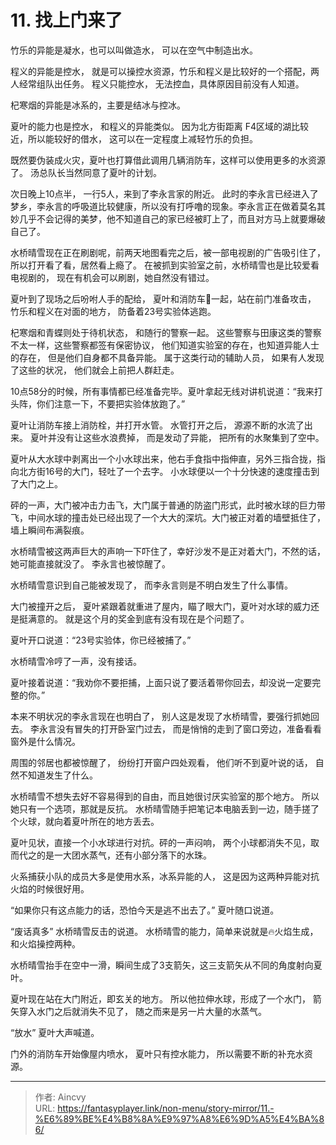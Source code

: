 # 11. 找上门来了


竹乐的异能是凝水，也可以叫做造水， 可以在空气中制造出水。 

程义的异能是控水， 就是可以操控水资源，竹乐和程义是比较好的一个搭配，两人经常组队出任务。 程义只能控水， 无法控血，具体原因目前没有人知道。 

杞寒烟的异能是冰系的，主要是结冰与控冰。 

夏叶的能力也是控水， 和程义的异能类似。 因为北方街距离 F4区域的湖比较近，所以能较好的借水， 这可以在一定程度上减轻竹乐的负担。

既然要伪装成火灾，夏叶也打算借此调用几辆消防车，这样可以使用更多的水资源了。  汤总队长当然同意了夏叶的计划。 

次日晚上10点半， 一行5人，来到了李永言家的附近。 此时的李永言已经进入了梦乡，李永言的呼吸道比较健康，所以没有打呼噜的现象。李永言正在做着莫名其妙几乎不会记得的美梦，他不知道自己的家已经被盯上了，而且对方马上就要爆破自己了。 

水桥晴雪现在正在刷剧呢，前两天地图看完之后，被一部电视剧的广告吸引住了，所以打开看了看，居然看上瘾了。 在被抓到实验室之前，水桥晴雪也是比较爱看电视剧的， 现在有机会可以刷剧，她自然没有错过。

夏叶到了现场之后吩咐人手的配给， 夏叶和消防车🚒一起，站在前门准备攻击， 竹乐和程义在对面的地方， 防备着23号实验体逃跑。 

杞寒烟和青蝶则处于待机状态， 和随行的警察一起。 这些警察与田康这类的警察不太一样，这些警察都签有保密协议， 他们知道实验室的存在，也知道异能人士的存在， 但是他们自身都不具备异能。 属于这类行动的辅助人员， 如果有人发现了这些的状况， 他们就会上前把人群赶走。 

10点58分的时候，所有事情都已经准备完毕。夏叶拿起无线对讲机说道：“我来打头阵，你们注意一下，不要把实验体放跑了。”

夏叶让消防车接上消防栓，并打开水管。 水管打开之后， 源源不断的水流了出来。 夏叶并没有让这些水浪费掉， 而是发动了异能， 把所有的水聚集到了空中。 

夏叶从大水球中剥离出一个小水球出来，他右手食指中指伸直，另外三指合拢，指向北方街16号的大门，轻吐了一个去字。 小水球便以一个十分快速的速度撞击到了大门之上。

砰的一声，大门被冲击力击飞，大门属于普通的防盗门形式，此时被水球的巨力带飞，中间水球的撞击处已经出现了一个大大的深坑。大门被正对着的墙壁抵住了，墙上瞬间布满裂痕。

水桥晴雪被这两声巨大的声响一下吓住了，幸好沙发不是正对着大门，不然的话，她可能直接就没了。 李永言也被惊醒了。 

水桥晴雪意识到自己能被发现了， 而李永言则是不明白发生了什么事情。 

大门被撞开之后， 夏叶紧跟着就重进了屋内，瞄了眼大门，夏叶对水球的威力还是挺满意的。 就是这个月的奖金到底有没有现在是个问题了。 

夏叶开口说道：“23号实验体，你已经被捕了。”

水桥晴雪冷哼了一声，没有接话。 

夏叶接着说道：“我劝你不要拒捕，上面只说了要活着带你回去，却没说一定要完整的你。”

本来不明状况的李永言现在也明白了， 别人这是发现了水桥晴雪，要强行抓她回去。 李永言没有冒失的打开卧室门过去， 而是悄悄的走到了窗口旁边，准备看看窗外是什么情况。 

周围的邻居也都被惊醒了， 纷纷打开窗户四处观看， 他们听不到夏叶说的话， 自然不知道发生了什么。 

水桥晴雪不想失去好不容易得到的自由，而且她很讨厌实验室的那个地方。 所以她只有一个选项，那就是反抗。 水桥晴雪随手把笔记本电脑丢到一边，随手搓了个火球，就向着夏叶所在的地方丢去。

夏叶见状，直接一个小水球进行对抗。砰的一声闷响， 两个小球都消失不见，取而代之的是一大团水蒸气，还有小部分落下的水珠。 

火系捕获小队的成员大多是使用水系，冰系异能的人， 这是因为这两种异能对抗火焰的时候很好用。

“如果你只有这点能力的话，恐怕今天是逃不出去了。” 夏叶随口说道。

“废话真多” 水桥晴雪反击的说道。  水桥晴雪的能力，简单来说就是🔥火焰生成，和火焰操控两种。

水桥晴雪抬手在空中一滑，瞬间生成了3支箭矢，这三支箭矢从不同的角度射向夏叶。 

夏叶现在站在大门附近，即玄关的地方。 所以他拉伸水球，形成了一个水门， 箭矢穿入水门之后就消失不见了， 随之而来是另一片大量的水蒸气。 

“放水”  夏叶大声喊道。 

门外的消防车开始像屋内喷水， 夏叶只有控水能力， 所以需要不断的补充水资源。


---

> 作者: Aincvy  
> URL: https://fantasyplayer.link/non-menu/story-mirror/11.-%E6%89%BE%E4%B8%8A%E9%97%A8%E6%9D%A5%E4%BA%86/  

